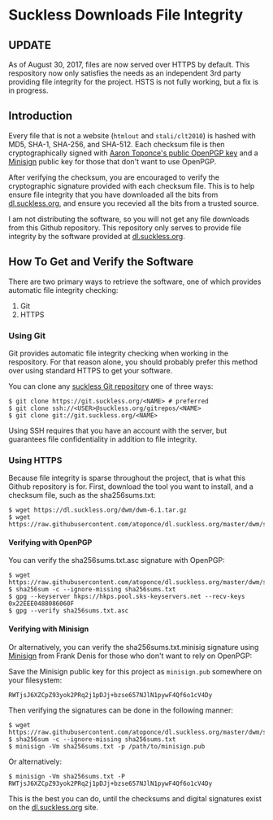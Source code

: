 # Suckless Downloads File Integrity

## UPDATE
As of August 30, 2017, files are now served over HTTPS by default. This
respository now only satisfies the needs as an independent 3rd party providing
file integrity for the project. HSTS is not fully working, but a fix is in
progress.

## Introduction

Every file that is not a website (`htmlout` and `stali/clt2010`) is hashed with
MD5, SHA-1, SHA-256, and SHA-512. Each checksum file is then cryptographically
signed with [Aaron Toponce's public OpenPGP
key](https://keybase.io/atoponce/pgp_keys.asc) and a
[Minisign](https://github.com/jedisct1/minisign) public key for those that
don't want to use OpenPGP.

After verifying the checksum, you are encouraged to verify the cryptographic
signature provided with each checksum file. This is to help ensure file
integrity that you have downloaded all the bits from
[dl.suckless.org](https://dl.suckless.org), and ensure you recevied all the
bits from a trusted source.

I am not distributing the software, so you will not get any file downloads from
this Github repository. This repository only serves to provide file integrity
by the software provided at [dl.suckless.org](https://dl.suckless.org).

## How To Get and Verify the Software

There are two primary ways to retrieve the software, one of which provides
automatic file integrity checking:

1. Git
2. HTTPS

### Using Git

Git provides automatic file integrity checking when working in the respository.
For that reason alone, you should probably prefer this method over using
standard HTTPS to get your software.

You can clone any [suckless Git repository](https://git.suckless.org/) one of
three ways:

    $ git clone https://git.suckless.org/<NAME> # preferred
    $ git clone ssh://<USER>@suckless.org/gitrepos/<NAME>
    $ git clone git://git.suckless.org/<NAME>

Using SSH requires that you have an account with the server, but guarantees
file confidentiality in addition to file integrity.

### Using HTTPS

Because file integrity is sparse throughout the project, that is what this
Github repository is for. First, download the tool you want to install, and a
checksum file, such as the sha256sums.txt:

    $ wget https://dl.suckless.org/dwm/dwm-6.1.tar.gz
    $ wget https://raw.githubusercontent.com/atoponce/dl.suckless.org/master/dwm/sha256sums.txt

#### Verifying with OpenPGP
You can verify the sha256sums.txt.asc signature with OpenPGP:

    $ wget https://raw.githubusercontent.com/atoponce/dl.suckless.org/master/dwm/sha256sums.txt.asc
    $ sha256sum -c --ignore-missing sha256sums.txt
    $ gpg --keyserver hkps://hkps.pool.sks-keyservers.net --recv-keys 0x22EEE0488086060F
    $ gpg --verify sha256sums.txt.asc

#### Verifying with Minisign
Or alternatively, you can verify the sha256sums.txt.minisig signature using
[Minisign](https://github.com/jedisct1/minisign) from Frank Denis for those who
don't want to rely on OpenPGP:

Save the Minisign public key for this project as `minisign.pub` somewhere on
your filesystem:

    RWTjsJ6XZCpZ93yok2PRq2j1pDJj+bzse657NJlN1pywF4Qf6o1cV4Dy

Then verifying the signatures can be done in the following manner:

    $ wget https://raw.githubusercontent.com/atoponce/dl.suckless.org/master/dwm/sha256sums.txt.minisig
    $ sha256sum -c --ignore-missing sha256sums.txt
    $ minisign -Vm sha256sums.txt -p /path/to/minisign.pub 

Or alternatively:

    $ minisign -Vm sha256sums.txt -P RWTjsJ6XZCpZ93yok2PRq2j1pDJj+bzse657NJlN1pywF4Qf6o1cV4Dy

This is the best you can do, until the checksums and digital signatures exist
on the [dl.suckless.org](https://dl.suckless.org) site.

